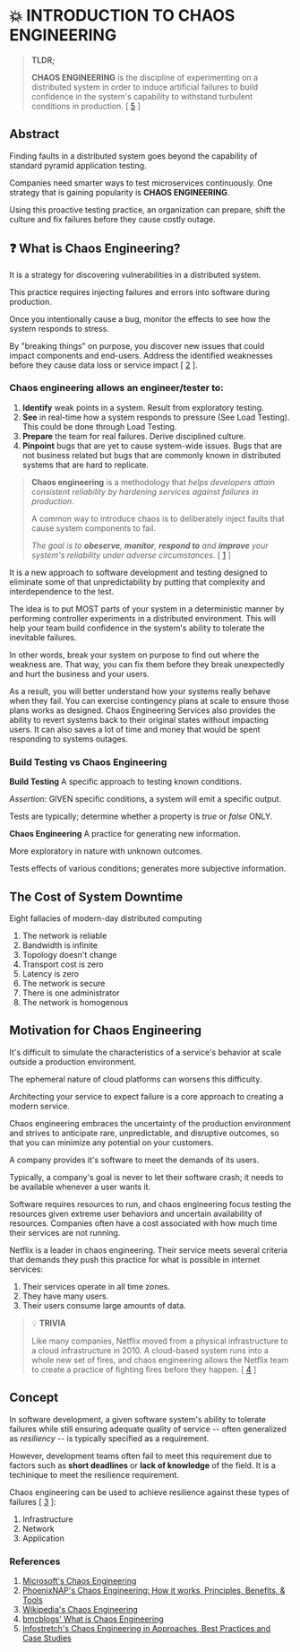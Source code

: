 # 💥 INTRODUCTION TO CHAOS ENGINEERING

> **TLDR;**
>
> **CHAOS ENGINEERING** is the discipline of experimenting on a distributed system in order to induce artificial failures to build confidence in the system's capability to withstand turbulent conditions in production. [ [5](https://www.infostretch.com/resources/white-papers/chaos-engineering/) ]

## Abstract
Finding faults in a distributed system goes beyond the capability of standard pyramid application testing.

Companies need smarter ways to test microservices continuously. One strategy that is gaining popularity is **CHAOS ENGINEERING**.

Using this proactive testing practice, an organization can prepare, shift the culture and fix failures before they cause costly outage.

## ❓ What is Chaos Engineering?
It is a strategy for discovering vulnerabilities in a distributed system.

This practice requires injecting failures and errors into software during production.

Once you intentionally cause a bug, monitor the effects to see how the system responds to stress.

By "breaking things" on purpose, you discover new issues that could impact components and end-users. Address the identified weaknesses before they cause data loss or service impact [ [2](https://phoenixnap.com/blog/chaos-engineering) ].

### Chaos engineering allows an engineer/tester to:
1. **Identify** weak points in a system.
    Result from exploratory testing.
2. **See** in real-time how a system responds to pressure (See Load Testing).
    This could be done through Load Testing.
3. **Prepare** the team for real failures.
    Derive disciplined culture.
4. **Pinpoint** bugs that are yet to cause system-wide issues.
    Bugs that are not business related but bugs that are commonly known in distributed systems that are hard to replicate.

> **Chaos engineering** is a methodology that _helps developers attain consistent reliability by hardening services against failures in production_. 
>
> A common way to introduce chaos is to deliberately inject faults that cause system components to fail. 
>
> _The goal is to **obeserve**, **monitor**, **respond to** and **improve** your system's reliability under adverse circumstances_. [ [1](https://docs.microsoft.com/en-us/azure/architecture/framework/resiliency/chaos-engineering) ]

It is a new approach to software development and testing designed to eliminate some of that unpredictability by putting that complexity and interdependence to the test.

The idea is to put MOST parts of your system in a deterministic manner by performing controller experiments in a distributed environment. This will help your team build confidence in the system's ability to tolerate the inevitable failures.

In other words, break your system on purpose to find out where the weakness are. That way, you can fix them before they break unexpectedly and hurt the business and your users.

As a result, you will better understand how your systems really behave when they fail. You can exercise contingency plans at scale to ensure those plans works as designed. Chaos Engineering Services also provides the ability to revert systems back to their original states without impacting users. It can also saves a lot of time and money that would be spent responding to systems outages.

### Build Testing vs Chaos Engineering

**Build Testing**
A specific approach to testing known conditions.

_Assertion_: GIVEN specific conditions, a system will emit a specific output.

Tests are typically; determine whether a property is _true_ or _false_ ONLY.

**Chaos Engineering**
A practice for generating new information.

More exploratory in nature with unknown outcomes.

Tests effects of various conditions; generates more subjective information.

## The Cost of System Downtime
Eight fallacies of modern-day distributed computing
1. The network is reliable
2. Bandwidth is infinite
3. Topology doesn't change
4. Transport cost is zero
5. Latency is zero
6. The network is secure
7. There is one administrator
8. The network is homogenous

## Motivation for Chaos Engineering
It's difficult to simulate the characteristics of a service's behavior at scale outside a production environment. 

The ephemeral nature of cloud platforms can worsens this difficulty.

Architecting your service to expect failure is a core approach to creating a modern service.

Chaos engineering embraces the uncertainty of the production environment and strives to anticipate rare, unpredictable, and disruptive outcomes, so that you can minimize any potential on your customers.

A company provides it's software to meet the demands of its users. 

Typically, a company's goal is never to let their software crash; it needs to be available whenever a user wants it. 

Software requires resources to run, and chaos engineering focus testing the resources given extreme user behaviors and uncertain availability of resources. Companies often have a cost associated with how much time their services are not running.

Netflix is a leader in chaos engineering. Their service meets several criteria that demands they push this practice for what is possible in internet services:
1. Their services operate in all time zones.
2. They have many users.
3. Their users consume large amounts of data.

> 💡 **TRIVIA**
>
> Like many companies, Netflix moved from a physical infrastructure to a cloud infrastructure in 2010. A cloud-based system runs into a whole new set of fires, and chaos engineering allows the Netflix team to create a practice of fighting fires before they happen. [ [4](https://www.bmc.com/blogs/chaos-engineering/) ]

## Concept
In software development, a given software system's ability to tolerate failures while still ensuring adequate quality of service -- often generalized as _resiliency_ -- is typically specified as a requirement.

However, development teams often fail to meet this requirement due to factors such as **short deadlines** or **lack of knowledge** of the field. It is a techinique to meet the resilience requirement.

Chaos engineering can be used to achieve resilience against these types of failures [ [3](https://en.wikipedia.org/wiki/Chaos_engineering) ]:
1. Infrastructure
2. Network
3. Application

### References
1. [Microsoft's Chaos Engineering](https://docs.microsoft.com/en-us/azure/architecture/framework/resiliency/chaos-engineering)
2. [PhoenixNAP's Chaos Engineering: How it works, Principles, Benefits, & Tools](https://phoenixnap.com/blog/chaos-engineering)
3. [Wikipedia's Chaos Engineering](https://en.wikipedia.org/wiki/Chaos_engineering)
4. [bmcblogs' What is Chaos Engineering](https://www.bmc.com/blogs/chaos-engineering/)
5. [Infostretch's Chaos Engineering in Approaches, Best Practices and Case Studies](https://www.infostretch.com/resources/white-papers/chaos-engineering/)